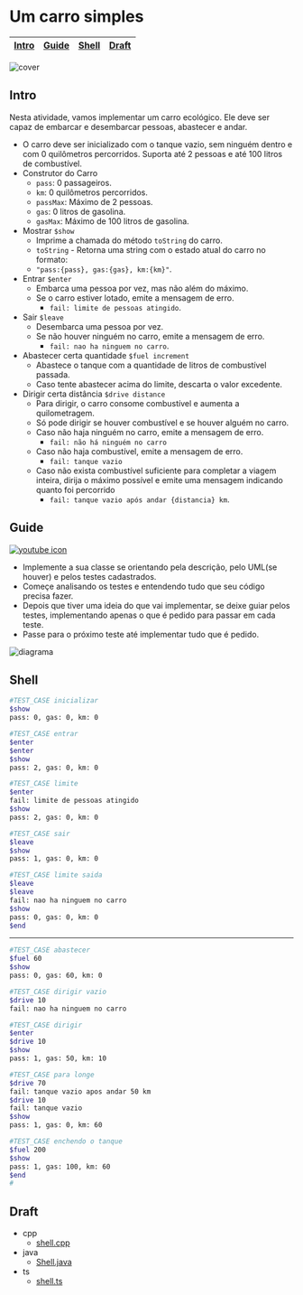 # Um carro simples

<!-- toch -->
[Intro](#intro) | [Guide](#guide) | [Shell](#shell) | [Draft](#draft)
-- | -- | -- | --
<!-- toch -->

![cover](https://raw.githubusercontent.com/qxcodepoo/arcade/master/base/carro/cover.jpg)

## Intro

Nesta atividade, vamos implementar um carro ecológico. Ele deve ser capaz de embarcar e desembarcar pessoas, abastecer e andar.

- O carro deve ser inicializado com o tanque vazio, sem ninguém dentro e com 0 quilômetros percorridos. Suporta até 2 pessoas e até 100 litros de combustível.
- Construtor do Carro
  - `pass`: 0 passageiros.
  - `km`: 0 quilômetros percorridos.
  - `passMax`: Máximo de 2 pessoas.
  - `gas`: 0 litros de gasolina.
  - `gasMax`: Máximo de 100 litros de gasolina.
- Mostrar `$show`
  - Imprime a chamada do método `toString` do carro.
  - `toString` - Retorna uma string com o estado atual do carro no formato:
  - `"pass:{pass}, gas:{gas}, km:{km}"`.
- Entrar `$enter`
  - Embarca uma pessoa por vez, mas não além do máximo.
  - Se o carro estiver lotado, emite a mensagem de erro.
    - `fail: limite de pessoas atingido`.
- Sair `$leave`
  - Desembarca uma pessoa por vez.
  - Se não houver ninguém no carro, emite a mensagem de erro.
    - `fail: nao ha ninguem no carro`.
- Abastecer certa quantidade `$fuel increment`
  - Abastece o tanque com a quantidade de litros de combustível passada.
  - Caso tente abastecer acima do limite, descarta o valor excedente.
- Dirigir certa distância `$drive distance`
  - Para dirigir, o carro consome combustível e aumenta a quilometragem.
  - Só pode dirigir se houver combustível e se houver alguém no carro.
  - Caso não haja ninguém no carro, emite a mensagem de erro.
    - `fail: não há ninguém no carro`
  - Caso não haja combustível, emite a mensagem de erro.
    - `fail: tanque vazio`
  - Caso não exista combustível suficiente para completar a viagem inteira, dirija o máximo possível e emite uma mensagem indicando quanto foi percorrido
    - `fail: tanque vazio após andar {distancia} km`.

## Guide

[![youtube icon](https://raw.githubusercontent.com/qxcodepoo/arcade/master/base/carro/../youguide.png)](https://youtu.be/LM6KM4eLi3U)


- Implemente a sua classe se orientando pela descrição, pelo UML(se houver) e pelos testes cadastrados.
- Começe analisando os testes e entendendo tudo que seu código precisa fazer.
- Depois que tiver uma ideia do que vai implementar, se deixe guiar pelos testes, implementando apenas o que é pedido para passar em cada teste.
- Passe para o próximo teste até implementar tudo que é pedido.

![diagrama](https://raw.githubusercontent.com/qxcodepoo/arcade/master/base/carro/diagrama.png)

## Shell

```bash
#TEST_CASE inicializar
$show
pass: 0, gas: 0, km: 0

#TEST_CASE entrar
$enter
$enter
$show
pass: 2, gas: 0, km: 0

#TEST_CASE limite
$enter
fail: limite de pessoas atingido
$show
pass: 2, gas: 0, km: 0

#TEST_CASE sair
$leave
$show
pass: 1, gas: 0, km: 0

#TEST_CASE limite saida
$leave
$leave
fail: nao ha ninguem no carro
$show
pass: 0, gas: 0, km: 0
$end
```

***

```bash
#TEST_CASE abastecer
$fuel 60
$show
pass: 0, gas: 60, km: 0

#TEST_CASE dirigir vazio
$drive 10
fail: nao ha ninguem no carro

#TEST_CASE dirigir
$enter
$drive 10
$show
pass: 1, gas: 50, km: 10

#TEST_CASE para longe
$drive 70
fail: tanque vazio apos andar 50 km
$drive 10
fail: tanque vazio
$show
pass: 1, gas: 0, km: 60

#TEST_CASE enchendo o tanque
$fuel 200
$show
pass: 1, gas: 100, km: 60
$end
#
```

## Draft

<!-- links .cache/draft -->
- cpp
  - [shell.cpp](https://github.com/qxcodepoo/arcade/blob/master/base/carro/.cache/draft/cpp/shell.cpp)
- java
  - [Shell.java](https://github.com/qxcodepoo/arcade/blob/master/base/carro/.cache/draft/java/Shell.java)
- ts
  - [shell.ts](https://github.com/qxcodepoo/arcade/blob/master/base/carro/.cache/draft/ts/shell.ts)
<!-- links -->
